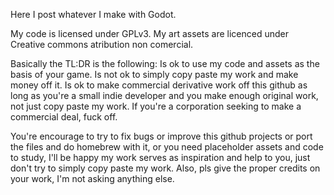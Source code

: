 Here I post whatever I make with Godot.

My code is licensed under GPLv3.
My art assets are licenced under Creative commons atribution non comercial.

Basically the TL:DR is the following:
Is ok to use my code and assets as the basis of your game.
Is not ok to simply copy paste my work and make money off it.
Is ok to make commercial derivative work off this github as long as you're a small indie developer and you make enough original work, not just copy paste my work.
If you're a corporation seeking to make a commercial deal, fuck off.

You're encourage to try to fix bugs or improve this github projects or port the files and do homebrew with it, or you need placeholder assets and code to study, I'll be happy my work serves as inspiration and help to you, just don't try to simply copy paste my work.
Also, pls give the proper credits on your work, I'm not asking anything else.
